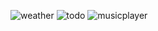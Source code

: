 

![weather](https://github.com/ambasth05aruni/INTERACTIVE-CARD/assets/101694582/7e42cb2c-c39a-4826-9ebe-574440531c89)
![todo](https://github.com/ambasth05aruni/INTERACTIVE-CARD/assets/101694582/49d9a34d-46ab-4219-b21d-2b0217abe12d)
![musicplayer](https://github.com/ambasth05aruni/INTERACTIVE-CARD/assets/101694582/b944c33e-f2d5-485f-b98f-8428444d77eb)
